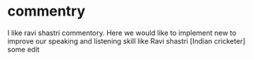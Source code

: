 commentry
=========

I like ravi shastri commentory. Here we would like to implement new to improve our speaking and listening skill like Ravi shastri [Indian cricketer]
some edit

